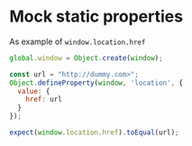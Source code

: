 # Mock static properties

As example of `window.location.href`

```js
global.window = Object.create(window);

const url = "http://dummy.com>";
Object.defineProperty(window, 'location', {
  value: {
    href: url
  }
});

expect(window.location.href).toEqual(url);
```
